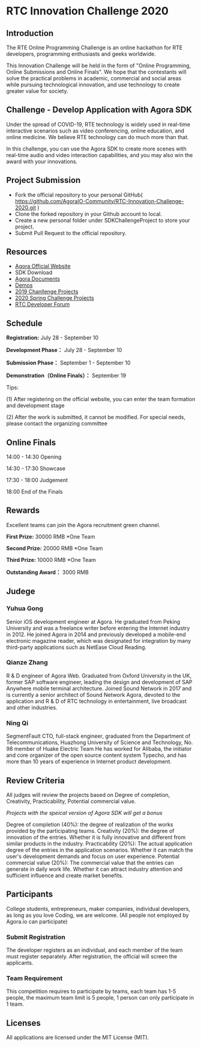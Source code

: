 # RTC Innovation Challenge 2020

## Introduction

The RTE Online Programming Challenge is an online hackathon for RTE developers, programming enthusiasts and geeks worldwide.

This Innovation Challenge will be held in the form of "Online Programming, Online Submissions and Online Finals". We hope that the contestants will solve the practical problems in academic, commercial and social areas while pursuing technological innovation, and use technology to create greater value for society.

## Challenge - Develop Application with Agora SDK

Under the spread of COVID-19, RTE technology is widely used in real-time interactive scenarios such as video conferencing, online education, and online medicine. We believe RTE technology can do much more than that.

In this challenge, you can use the Agora SDK to create more scenes with real-time audio and video interaction capabilities, and you may also win the award with your innovations.



## Project Submission
* Fork the official repository to your personal GitHub( https://github.com/AgoraIO-Community/RTC-Innovation-Challenge-2020.git )
* Clone the forked repository in your Github account to local. 
* Create a new personal folder under SDKChallengeProject to store your project.
* Submit Pull Request to the official repository.

## Resources
* [Agora Official Website](https://www.agora.io/cn/)
* SDK Download
* [Agora Documents](https://docs.agora.io/cn)
* [Demos](https://rtcdeveloper.com/t/topic/12820)
* [2019 Chanllenge Projects](https://github.com/AgoraIO-Community/AI-in-RTC_ProgrammingChallenge)
* [2020 Spring Challenge Projects](https://github.com/AgoraIO-Community/RTC-Hackathon)
* [RTC Developer Forum](https://rtcdeveloper.com/)

## Schedule

**Registration:** July 28 - September 10

**Development Phase：** July 28 - September 10

**Submission Phase：** September 1 - September 10

**Demonstration（Online Finals）：** September 19

Tips:

(1) After registering on the official website, you can enter the team formation and development stage

(2) After the work is submitted, it cannot be modified. For special needs, please contact the organizing committee

## Online Finals

14:00 - 14:30 Opening

14:30 - 17:30 Showcase

17:30 - 18:00 Judgement

18:00 End of the Finals

## Rewards
Excellent teams can join the Agora recruitment green channel.

**First Prize:** 30000 RMB *One Team

**Second Prize:** 20000 RMB *One Team

**Third Prize:** 10000 RMB *One Team

**Outstanding Award：** 3000 RMB

## Judege
### Yuhua Gong
Senior iOS development engineer at Agora. He graduated from Peking University and was a freelance writer before entering the Internet industry in 2012. He joined Agora in 2014 and previously developed a mobile-end electronic magazine reader, which was designated for integration by many third-party applications such as NetEase Cloud Reading.

### Qianze Zhang
R & D engineer of Agora Web. Graduated from Oxford University in the UK, former SAP software engineer, leading the design and development of SAP Anywhere mobile terminal architecture. Joined Sound Network in 2017 and is currently a senior architect of Sound Network Agora, devoted to the application and R & D of RTC technology in entertainment, live broadcast and other industries.

### Ning Qi
SegmentFault CTO, full-stack engineer, graduated from the Department of Telecommunications, Huazhong University of Science and Technology, No. 98 member of Huake Electric Team He has worked for Alibaba, the initiator and core organizer of the open source content system Typecho, and has more than 10 years of experience in Internet product development.

## Review Criteria

All judges will review the projects based on Degree of completion, Creativity, Practicability, Potential commercial value.

*Projects with the speical version of Agora SDK will get a bonus*

Degree of completion (40%): the degree of realization of the works provided by the participating teams.
Creativity (20%): the degree of innovation of the entries. Whether it is fully innovative and different from similar products in the industry.
Practicability (20%): The actual application degree of the entries in the application scenarios. Whether it can match the user's development demands and focus on user experience.
Potential commercial value (20%): The commercial value that the entries can generate in daily work life. Whether it can attract industry attention and sufficient influence and create market benefits.

## Participants
College students, entrepreneurs, maker companies, individual developers, as long as you love Coding, we are welcome. (All people not employed by Agora.io can participate)
### Submit Registration
The developer registers as an individual, and each member of the team must register separately. After registration, the official will screen the applicants.
### Team Requirement
This competition requires to participate by teams, each team has 1-5 people, the maximum team limit is 5 people, 1 person can only participate in 1 team.

## Licenses

All applications are licensed under the MIT License (MIT). 